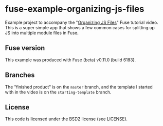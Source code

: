 # fuse-example-organizing-js-files
Example project to accompany the "[Organizing JS Files](https://www.youtube.com/watch?v=5AoCdAKPLn4)" Fuse tutorial video. This is a super simple app that shows a few common cases for splitting up JS into multiple module files in Fuse.

## Fuse version
This example was produced with Fuse (beta) v0.11.0 (build 6183).

## Branches
The "finished product" is on the `master` branch, and the template I started with in the video is on the `starting-template` branch.

## License
This code is licensed under the BSD2 license (see LICENSE).
